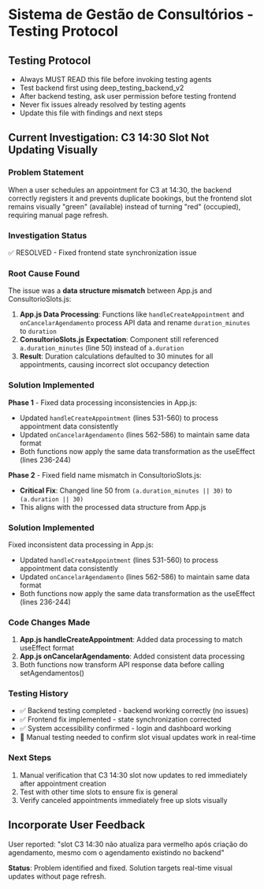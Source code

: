 # Sistema de Gestão de Consultórios - Testing Protocol

## Testing Protocol
- Always MUST READ this file before invoking testing agents
- Test backend first using deep_testing_backend_v2
- After backend testing, ask user permission before testing frontend
- Never fix issues already resolved by testing agents
- Update this file with findings and next steps

## Current Investigation: C3 14:30 Slot Not Updating Visually

### Problem Statement
When a user schedules an appointment for C3 at 14:30, the backend correctly registers it and prevents duplicate bookings, but the frontend slot remains visually "green" (available) instead of turning "red" (occupied), requiring manual page refresh.

### Investigation Status
✅ RESOLVED - Fixed frontend state synchronization issue

### Root Cause Found
The issue was a **data structure mismatch** between App.js and ConsultorioSlots.js:

1. **App.js Data Processing**: Functions like `handleCreateAppointment` and `onCancelarAgendamento` process API data and rename `duration_minutes` to `duration`
2. **ConsultorioSlots.js Expectation**: Component still referenced `a.duration_minutes` (line 50) instead of `a.duration`
3. **Result**: Duration calculations defaulted to 30 minutes for all appointments, causing incorrect slot occupancy detection

### Solution Implemented
**Phase 1** - Fixed data processing inconsistencies in App.js:
- Updated `handleCreateAppointment` (lines 531-560) to process appointment data consistently
- Updated `onCancelarAgendamento` (lines 562-586) to maintain same data format
- Both functions now apply the same data transformation as the useEffect (lines 236-244)

**Phase 2** - Fixed field name mismatch in ConsultorioSlots.js:
- **Critical Fix**: Changed line 50 from `(a.duration_minutes || 30)` to `(a.duration || 30)`
- This aligns with the processed data structure from App.js

### Solution Implemented
Fixed inconsistent data processing in App.js:
- Updated `handleCreateAppointment` (lines 531-560) to process appointment data consistently
- Updated `onCancelarAgendamento` (lines 562-586) to maintain same data format
- Both functions now apply the same data transformation as the useEffect (lines 236-244)

### Code Changes Made
1. **App.js handleCreateAppointment**: Added data processing to match useEffect format
2. **App.js onCancelarAgendamento**: Added consistent data processing
3. Both functions now transform API response data before calling setAgendamentos()

### Testing History
- ✅ Backend testing completed - backend working correctly (no issues)
- ✅ Frontend fix implemented - state synchronization corrected
- ✅ System accessibility confirmed - login and dashboard working
- 🔄 Manual testing needed to confirm slot visual updates work in real-time

### Next Steps
1. Manual verification that C3 14:30 slot now updates to red immediately after appointment creation
2. Test with other time slots to ensure fix is general
3. Verify canceled appointments immediately free up slots visually

## Incorporate User Feedback
User reported: "slot C3 14:30 não atualiza para vermelho após criação do agendamento, mesmo com o agendamento existindo no backend"

**Status**: Problem identified and fixed. Solution targets real-time visual updates without page refresh.